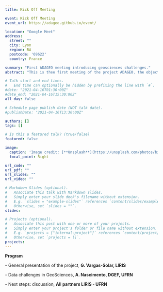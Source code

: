 ```yaml
---
title: Kick Off Meeting

event: Kick Off Meeting
event_url: https://adageo.github.io/event/

location: "Google Meet"
address: 
  street: ""
  city: Lyon
  region: RA
  postcode: '69622'
  country: France

summary: "First ADAGEO meeting introducing geosciences challenges."
abstract: "This is thee first meeting of the project ADAGEO, the objective is to introduce the project and start identifying the key scientific challenges regarding intelligent GeoSciences"

# Talk start and end times.
#   End time can optionally be hidden by prefixing the line with `#`.
#date: "2021-04-16T01:30:00Z"
#date_end: "2021-04-16T15:30:00Z"
all_day: false

# Schedule page publish date (NOT talk date).
#publishDate: "2021-04-16T13:30:00Z"

authors: []
tags: []

# Is this a featured talk? (true/false)
featured: false

image:
  caption: 'Image credit: [**Unsplash**](https://unsplash.com/photos/bzdhc5b3Bxs)'
  focal_point: Right

url_code: ""
url_pdf: ""
url_slides: ""
url_video: ""

# Markdown Slides (optional).
#   Associate this talk with Markdown slides.
#   Simply enter your slide deck's filename without extension.
#   E.g. `slides = "example-slides"` references `content/slides/example-slides.md`.
#   Otherwise, set `slides = ""`.
slides:

# Projects (optional).
#   Associate this post with one or more of your projects.
#   Simply enter your project's folder or file name without extension.
#   E.g. `projects = ["internal-project"]` references `content/project/deep-learning/index.md`.
#   Otherwise, set `projects = []`.
projects:
---
```


**Program**

\- General presentation of the project, **G. Vargas-Solar, LIRIS**

\- Data challenges in GeoSciences, **A. Nascimento, DGEF, UFRN**

\- Next steps: discussion, **All partners LIRIS - UFRN**

